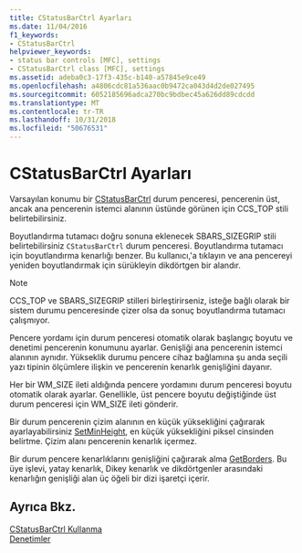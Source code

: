 ```yaml
---
title: CStatusBarCtrl Ayarları
ms.date: 11/04/2016
f1_keywords:
- CStatusBarCtrl
helpviewer_keywords:
- status bar controls [MFC], settings
- CStatusBarCtrl class [MFC], settings
ms.assetid: adeba0c3-17f3-435c-b140-a57845e9ce49
ms.openlocfilehash: a4806cdc81a536aac0b9472ca043d4d2de027495
ms.sourcegitcommit: 6052185696adca270bc9bdbec45a626dd89cdcdd
ms.translationtype: MT
ms.contentlocale: tr-TR
ms.lasthandoff: 10/31/2018
ms.locfileid: "50676531"
---
```

# <a name="settings-for-the-cstatusbarctrl"></a>CStatusBarCtrl Ayarları

Varsayılan konumu bir [CStatusBarCtrl](../mfc/reference/cstatusbarctrl-class.md) durum penceresi, pencerenin üst, ancak ana pencerenin istemci alanının üstünde görünen için CCS_TOP stili belirtebilirsiniz.

Boyutlandırma tutamacı doğru sonuna eklenecek SBARS_SIZEGRIP stili belirtebilirsiniz `CStatusBarCtrl` durum penceresi. Boyutlandırma tutamacı için boyutlandırma kenarlığı benzer. Bu kullanıcı,'a tıklayın ve ana pencereyi yeniden boyutlandırmak için sürükleyin dikdörtgen bir alandır.

> [!NOTE]
>  CCS_TOP ve SBARS_SIZEGRIP stilleri birleştirirseniz, isteğe bağlı olarak bir sistem durumu penceresinde çizer olsa da sonuç boyutlandırma tutamacı çalışmıyor.

Pencere yordamı için durum penceresi otomatik olarak başlangıç boyutu ve denetimi pencerenin konumunu ayarlar. Genişliği ana pencerenin istemci alanının aynıdır. Yükseklik durumu pencere cihaz bağlamına şu anda seçili yazı tipinin ölçümlere ilişkin ve pencerenin kenarlık genişliğini dayanır.

Her bir WM_SIZE ileti aldığında pencere yordamını durum penceresi boyutu otomatik olarak ayarlar. Genellikle, üst pencere boyutu değiştiğinde üst durum penceresi için WM_SIZE ileti gönderir.

Bir durum pencerenin çizim alanının en küçük yüksekliğini çağırarak ayarlayabilirsiniz [SetMinHeight](../mfc/reference/cstatusbarctrl-class.md#setminheight), en küçük yüksekliğini piksel cinsinden belirtme. Çizim alanı pencerenin kenarlık içermez.

Bir durum pencere kenarlıklarını genişliğini çağırarak alma [GetBorders](../mfc/reference/cstatusbarctrl-class.md#getborders). Bu üye işlevi, yatay kenarlık, Dikey kenarlık ve dikdörtgenler arasındaki kenarlığın genişliği alan üç öğeli bir dizi işaretçi içerir.

## <a name="see-also"></a>Ayrıca Bkz.

[CStatusBarCtrl Kullanma](../mfc/using-cstatusbarctrl.md)<br/>
[Denetimler](../mfc/controls-mfc.md)


